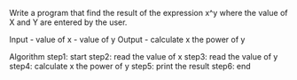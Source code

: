 Write a program that find the result of the expression x^y where the value of X and Y are entered by the user. 

Input - value of x
      - value of y
Output - calculate x the power of y

Algorithm
step1: start
step2: read the value of x
step3: read the value of y
step4: calculate x the power of y
step5: print the result
step6: end
